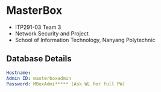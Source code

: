 # MasterBox
- ITP291-03 Team 3
- Network Security and Project
- School of Information Technology, Nanyang Polytechnic

## Database Details
```yml
Hostname:
Admin ID: masterboxadmin
Password: MBoxAdmi***** (Ask WL for full PW)
```
